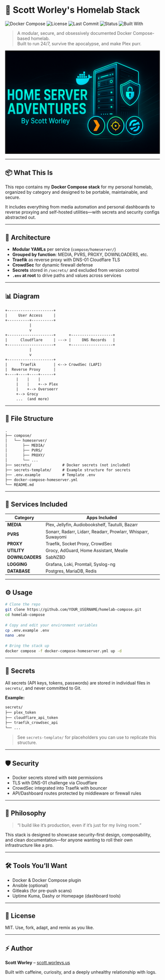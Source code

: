 # 🧠 Scott Worley's Homelab Stack

![Docker Compose](https://img.shields.io/badge/docker--compose-modular-blue?logo=docker)
![License](https://img.shields.io/github/license/ThatShiKrayy/home-server-adventures)
![Last Commit](https://img.shields.io/github/last-commit/ThatShiKrayy/home-server-adventures)
![Status](https://img.shields.io/badge/status-in_progress-yellow)
![Built With](https://img.shields.io/badge/built%20with-Ansible%20%7C%20Docker%20%7C%20CrowdSec-0e7a0d)
>>>>>>

> A modular, secure, and obsessively documented Docker Compose-based homelab.  
> Built to run 24/7, survive the apocalypse, and make Plex purr.

![Homelab Stack Banner](img/readme-banner.png)

---

## 📦 What This Is

This repo contains my **Docker Compose stack** for my personal homelab, organized by category and designed to be portable, maintainable, and secure.

It includes everything from media automation and personal dashboards to reverse proxying and self-hosted utilities—with secrets and security configs abstracted out.

---

## 🧱 Architecture

- **Modular YAMLs** per service (`compose/homeserver/`)
- **Grouped by function**: MEDIA, PVRS, PROXY, DOWNLOADERS, etc.
- **Traefik** as reverse proxy with DNS-01 Cloudflare TLS
- **CrowdSec** for dynamic firewall defense
- **Secrets** stored in `/secrets/` and excluded from version control
- **`.env` at root** to drive paths and values across services

---

## 📊 Diagram

```
+---------------------+
|     User Access     |
+----------+----------+
           |
           v
+---------------------+      +-------------------+
|      Cloudflare     | ---> |     DNS Records   |
+---------------------+      +-------------------+
           |
           v
+---------------------+
|      Traefik        | <--> CrowdSec (LAPI)
|  Reverse Proxy      |
+----+----+----+------+
     |    |    |
     |    |    +--> Plex
     |    +--> Overseerr
     +--> Grocy
     ...  (and more)
```

---

## 🧭 File Structure

```plaintext
.
├── compose/
│   └── homeserver/
│       ├── MEDIA/
│       ├── PVRS/
│       ├── PROXY/
│       └── ...
├── secrets/              # Docker secrets (not included)
├── secrets-template/     # Example structure for secrets
├── .env.example          # Template .env
├── docker-compose-homeserver.yml
└── README.md
```

---

## 🚀 Services Included

| Category    | Apps Included |
|-------------|----------------|
| **MEDIA**   | Plex, Jellyfin, Audiobookshelf, Tautulli, Bazarr |
| **PVRS**    | Sonarr, Radarr, Lidarr, Readarr, Prowlarr, Whisparr, Suwayomi |
| **PROXY**   | Traefik, Socket Proxy, CrowdSec |
| **UTILITY** | Grocy, AdGuard, Home Assistant, Mealie |
| **DOWNLOADERS** | SabNZBD |
| **LOGGING** | Grafana, Loki, Promtail, Syslog-ng |
| **DATABASE** | Postgres, MariaDB, Redis |

---

## ⚙️ Usage

```bash
# Clone the repo
git clone https://github.com/YOUR_USERNAME/homelab-compose.git
cd homelab-compose

# Copy and edit your environment variables
cp .env.example .env
nano .env

# Bring the stack up
docker compose -f docker-compose-homeserver.yml up -d
```

---

## 🔐 Secrets

All secrets (API keys, tokens, passwords) are stored in individual files in `secrets/`, and never committed to Git.

**Example:**

```bash
secrets/
├── plex_token
├── cloudflare_api_token
├── traefik_crowdsec_api
└── ...
```

> See `secrets-template/` for placeholders you can use to replicate this structure.

---

## 🛡️ Security

- Docker secrets stored with `0400` permissions
- TLS with DNS-01 challenge via Cloudflare
- CrowdSec integrated into Traefik with bouncer
- API/Dashboard routes protected by middleware or firewall rules

---

## 🧠 Philosophy

> “I build like it’s production, even if it’s just for my living room.”

This stack is designed to showcase security-first design, composability, and clean documentation—for anyone wanting to roll their own infrastructure like a pro.

---

## 🛠️ Tools You’ll Want

- Docker & Docker Compose plugin
- Ansible (optional)
- Gitleaks (for pre-push scans)
- Uptime Kuma, Dashy or Homepage (dashboard tools)

---

## 📜 License

MIT. Use, fork, adapt, and remix as you like.

---

## ⚡ Author

**Scott Worley** – [scott.worleys.us](https://scott.worleys.us)

Built with caffeine, curiosity, and a deeply unhealthy relationship with logs.
